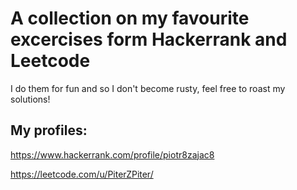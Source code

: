 # A collection on my favourite excercises form Hackerrank and Leetcode
I do them for fun and so I don't become rusty, feel free to roast my solutions!

## My profiles:
https://www.hackerrank.com/profile/piotr8zajac8

https://leetcode.com/u/PiterZPiter/
